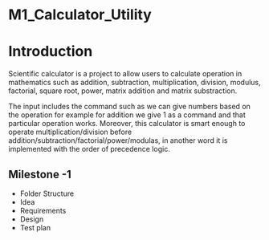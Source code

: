 # M1_Calculator_Utility
# Introduction
Scientific calculator is a project to allow users to calculate operation in mathematics such as addition, subtraction, multiplication, division, modulus, factorial, square root, power, matrix addition and matrix substraction.

The input includes the command such as we can give numbers based on the operation for example for addition we give 1 as a command and that particular operation works. Moreover, this calculator is smart enough to operate multiplication/division before addition/subtraction/factorial/power/modulas, in another word it is implemented with the order of precedence logic.

## Milestone -1
* Folder Structure
* Idea
* Requirements
* Design
* Test plan
